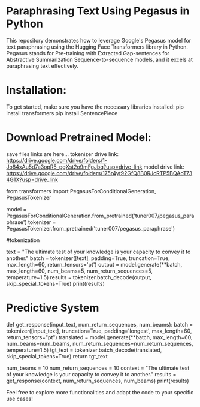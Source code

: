 # Paraphrasing Text Using Pegasus in Python
This repository demonstrates how to leverage Google's Pegasus model for text paraphrasing using the Hugging Face Transformers library in Python. Pegasus stands for Pre-training with Extracted Gap-sentences for Abstractive Summarization Sequence-to-sequence models, and it excels at paraphrasing text effectively.

# Installation:
To get started, make sure you have the necessary libraries installed:
pip install transformers
pip install SentencePiece

# Download Pretrained Model:

save files links are here...
tokenizer drive link:
https://drive.google.com/drive/folders/1-Jo84xAu5d7a3opR5_pgXst2o9mFgJbq?usp=drive_link
model drive link:
https://drive.google.com/drive/folders/175r4yt92GfQ8B0RJcRTP5BQAoT734G1X?usp=drive_link

from transformers import PegasusForConditionalGeneration, PegasusTokenizer

model = PegasusForConditionalGeneration.from_pretrained('tuner007/pegasus_paraphrase')
tokenizer = PegasusTokenizer.from_pretrained('tuner007/pegasus_paraphrase')

#tokenization

text = "The ultimate test of your knowledge is your capacity to convey it to another."
batch = tokenizer([text], padding=True, truncation=True, max_length=60, return_tensors='pt')
output = model.generate(**batch, max_length=60, num_beams=5, num_return_sequences=5, temperature=1.5)
results = tokenizer.batch_decode(output, skip_special_tokens=True)
print(results)


# Predictive System

def get_response(input_text, num_return_sequences, num_beams):
    batch = tokenizer([input_text], truncation=True, padding='longest', max_length=60, return_tensors="pt")
    translated = model.generate(**batch, max_length=60, num_beams=num_beams, num_return_sequences=num_return_sequences, temperature=1.5)
    tgt_text = tokenizer.batch_decode(translated, skip_special_tokens=True)
    return tgt_text
    
num_beams = 10
num_return_sequences = 10
context = "The ultimate test of your knowledge is your capacity to convey it to another."
results = get_response(context, num_return_sequences, num_beams)
print(results)



Feel free to explore more functionalities and adapt the code to your specific use cases!

